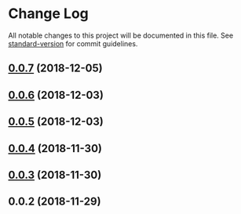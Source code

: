# Change Log

All notable changes to this project will be documented in this file. See [standard-version](https://github.com/conventional-changelog/standard-version) for commit guidelines.

<a name="0.0.7"></a>
## [0.0.7](https://github.com/Hokkaidosunny/build-my-package/compare/v0.0.6...v0.0.7) (2018-12-05)



<a name="0.0.6"></a>
## [0.0.6](https://github.com/Hokkaidosunny/build-my-package/compare/v0.0.5...v0.0.6) (2018-12-03)



<a name="0.0.5"></a>
## [0.0.5](https://github.com/Hokkaidosunny/build-my-package/compare/v0.0.4...v0.0.5) (2018-12-03)



<a name="0.0.4"></a>
## [0.0.4](https://github.com/Hokkaidosunny/build-my-package/compare/v0.0.3...v0.0.4) (2018-11-30)



<a name="0.0.3"></a>
## [0.0.3](https://github.com/Hokkaidosunny/build-my-package/compare/v0.0.2...v0.0.3) (2018-11-30)



<a name="0.0.2"></a>
## 0.0.2 (2018-11-29)
